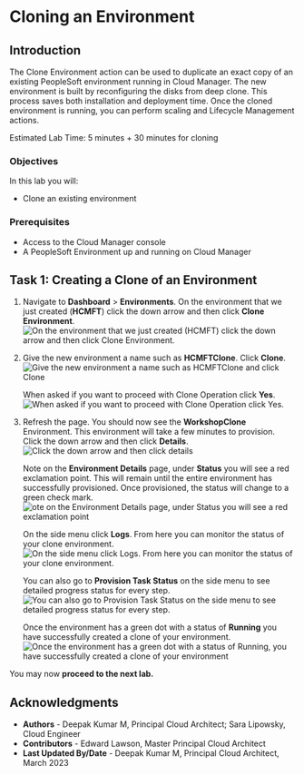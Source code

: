 # Cloning an Environment

## Introduction
The Clone Environment action can be used to duplicate an exact copy of an existing PeopleSoft environment running in Cloud Manager. The new environment is built by reconfiguring the disks from deep clone. This process saves both installation and deployment time. Once the cloned environment is running, you can perform scaling and Lifecycle Management actions.

Estimated Lab Time: 5 minutes + 30 minutes for cloning

### Objectives
In this lab you will:
* Clone an existing environment

### Prerequisites
- Access to the Cloud Manager console
- A PeopleSoft Environment up and running on Cloud Manager

## Task 1: Creating a Clone of an Environment

1.  Navigate to **Dashboard** > **Environments**. On the environment that we just created (**HCMFT**) click the down arrow and then click **Clone Environment**.
    ![On the environment that we just created (HCMFT) click the down arrow and then click Clone Environment.](./images/cloneworkshop.png "")

2.  Give the new environment a name such as **HCMFTClone**. Click **Clone**.
    ![Give the new environment a name such as HCMFTClone and click Clone](./images/workshopclone.png "")

    When asked if you want to proceed with Clone Operation click **Yes**.
    ![When asked if you want to proceed with Clone Operation click Yes.](./images/proceed.png "")

3.  Refresh the page. You should now see the **WorkshopClone** Environment. This environment will take a few minutes to provision. Click the down arrow and then click **Details**.
    ![Click the down arrow and then click details](./images/initiating.png "")

    Note on the **Environment Details** page, under **Status** you will see a red exclamation point. This will remain until the entire environment has successfully provisioned. Once provisioned, the status will change to a green check mark.
    ![ote on the Environment Details page, under Status you will see a red exclamation point](./images/red.png "")
    
    On the side menu click **Logs**. From here you can monitor the status of your clone environment.
    ![On the side menu click Logs. From here you can monitor the status of your clone environment.](./images/clonestat.png "")

    You can also go to **Provision Task Status** on the side menu to see detailed progress status for every step.
    ![You can also go to Provision Task Status on the side menu to see detailed progress status for every step.](./images/provisionclone.png "")

    Once the environment has a green dot with a status of **Running** you have successfully created a clone of your environment.
    ![Once the environment has a green dot with a status of Running, you have successfully created a clone of your environment](./images/running.png "")

You may now **proceed to the next lab.**

## Acknowledgments
* **Authors** - Deepak Kumar M, Principal Cloud Architect; Sara Lipowsky, Cloud Engineer
* **Contributors** - Edward Lawson, Master Principal Cloud Architect 
* **Last Updated By/Date** - Deepak Kumar M, Principal Cloud Architect, March 2023